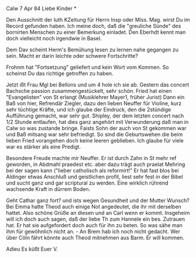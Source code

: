  Calw 7 Apr 84
Liebe Kinder <Marie>*

Den Ausschnitt der luth KZeitung für Herrn Insp oder Miss. Mag. wirst Du im Record gefunden haben. Ich meine doch, daß die "greuliche Sünde" des bornirten Menschen zu einer Bemerkung einladet. Den Eberhdt kennt man doch vielleicht noch irgendwie in Basel.

Dem Dav scheint Herm's Bemühung lesen zu lernen nahe gegangen zu sein. Macht er darin leichte oder schwere Fortschritte?

Frohnm hat "Fortsetzung" geliefert und kein Wort vom Kommen. So scheinst Du das richtige getroffen zu haben.

Jetzt ißt Frau Mgl bei Bellons und um 4 hole ich sie ab. Gestern das concert Bachsche passion zusammengestückelt, sehr schön. Fried hat einen "Evangelisten" von St erlangt (Musiklehrer Mayer1, früher Jurist) Dann ein Baß von hier, Refrendär Ziegler, dazu den lieben Neuffer für Violine, kurz sehr tüchtige Kräfte, und ich glaube der Eindruck, den die 2stündige Aufführung gemacht, war sehr gut. Shipley, der dem letzten concert nach 1/2 Stunde entlaufen, hat dies ganz angehört mit Verwunderung daß man in Calw so was zustande bringe. Faists Sohn der auch von St gekommen war und Baß mitsang war sehr befriedigt. So sind die Geburtswehen die beim lieben Fried vorangehen doch keine leeren geblieben. Ich glaube für viele war es stärker als eine Predigt.

Besondere Freude machte mir Neuffer. Er ist durch Zahn in St mehr ref geworden, in Abdmahl praedest etc. aber dazu trägt auch praelat Mehring bei der sagen kann ("lieber catholisch als reformirt!" Er hat fast blos bei Aldinger etwas Anschluß und geistlichen profit, liest sehr fest in der Bibel und sucht ganz und gar scriptural zu werden. Eine wirklich rührend wachsende Kraft in dürrem Boden.

Geht Cathar ganz fort? und ists wegen Gesundheit und der Mutter Wunsch? Bei Emma hatte Theod auch einige Not angedeutet, die ihr mit derselben hattet. 
Also schöne Grüße an diesen und an Carl wenn er kommt. Insgeheim will ich doch auch sagen, daß der liebe Th zum Hannele ein bes. Zutrauen hat. Er hat sie aufgefordert doch auch für ihn zu beten. So was sähe man ihm für gewöhnlich nicht an. - An Brem hab ich noch nicht gedacht. Wer über Cöln fährt könnte auch Theod mitnehmen aus Barm. Er will kommen.

 Adieu Es küßt Euer V.
